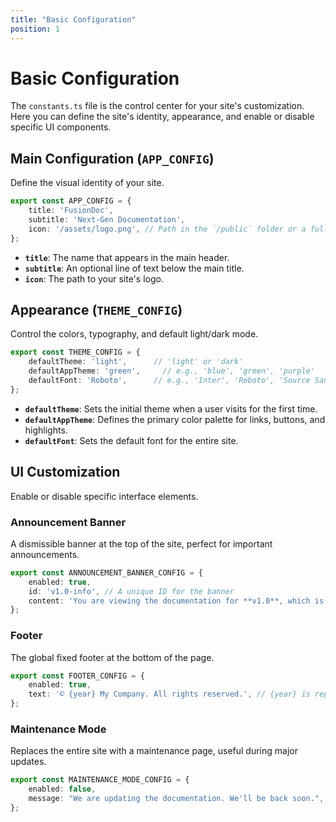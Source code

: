 ```yaml
---
title: "Basic Configuration"
position: 1
---
```


# Basic Configuration

The `constants.ts` file is the control center for your site's customization. Here you can define the site's identity, appearance, and enable or disable specific UI components.

## Main Configuration (`APP_CONFIG`)

Define the visual identity of your site.

```typescript
export const APP_CONFIG = {
    title: 'FusionDoc',
    subtitle: 'Next-Gen Documentation',
    icon: '/assets/logo.png', // Path in the `/public` folder or a full URL
};
```
- **`title`**: The name that appears in the main header.
- **`subtitle`**: An optional line of text below the main title.
- **`icon`**: The path to your site's logo.

## Appearance (`THEME_CONFIG`)

Control the colors, typography, and default light/dark mode.

```typescript
export const THEME_CONFIG = {
    defaultTheme: 'light',      // 'light' or 'dark'
    defaultAppTheme: 'green',     // e.g., 'blue', 'green', 'purple'
    defaultFont: 'Roboto',      // e.g., 'Inter', 'Roboto', 'Source Sans Pro'
};
```
- **`defaultTheme`**: Sets the initial theme when a user visits for the first time.
- **`defaultAppTheme`**: Defines the primary color palette for links, buttons, and highlights.
- **`defaultFont`**: Sets the default font for the entire site.

## UI Customization

Enable or disable specific interface elements.

### Announcement Banner
A dismissible banner at the top of the site, perfect for important announcements.
```typescript
export const ANNOUNCEMENT_BANNER_CONFIG = {
    enabled: true,
    id: 'v1.0-info', // A unique ID for the banner
    content: 'You are viewing the documentation for **v1.0**, which is our stable release.',
};
```

### Footer
The global fixed footer at the bottom of the page.
```typescript
export const FOOTER_CONFIG = {
    enabled: true,
    text: '© {year} My Company. All rights reserved.', // {year} is replaced automatically
};
```

### Maintenance Mode
Replaces the entire site with a maintenance page, useful during major updates.
```typescript
export const MAINTENANCE_MODE_CONFIG = {
    enabled: false,
    message: "We are updating the documentation. We'll be back soon.",
};
```
